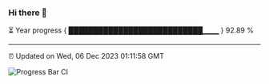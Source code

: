 ### Hi there 👋

⏳ Year progress { ███████████████████████████▁▁▁ } 92.89 %

---

⏰ Updated on Wed, 06 Dec 2023 01:11:58 GMT

![Progress Bar CI](https://github.com/liununu/liununu/workflows/Progress%20Bar%20CI/badge.svg)
